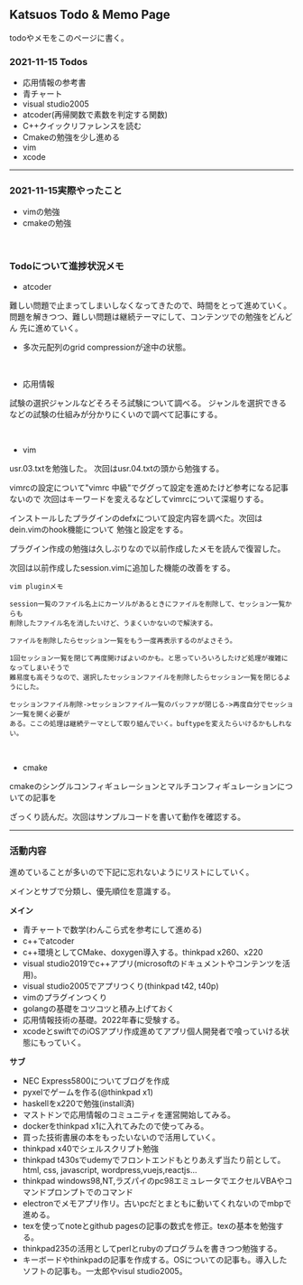 ## Katsuos Todo & Memo Page

todoやメモをこのページに書く。

### 2021-11-15 Todos

- 応用情報の参考書
- 青チャート
- visual studio2005
- atcoder(再帰関数で素数を判定する関数)
- C++クイックリファレンスを読む
- Cmakeの勉強を少し進める
- vim
- xcode

***

### 2021-11-15実際やったこと

- vimの勉強
- cmakeの勉強

<br />

### Todoについて進捗状況メモ

- atcoder

難しい問題で止まってしまいしなくなってきたので、時間をとって進めていく。
問題を解きつつ、難しい問題は継続テーマにして、コンテンツでの勉強をどんどん
先に進めていく。

- 多次元配列のgrid compressionが途中の状態。

<br />

- 応用情報

試験の選択ジャンルなどそろそろ試験について調べる。
ジャンルを選択できるなどの試験の仕組みが分かりにくいので調べて記事にする。

<br />

- vim

usr.03.txtを勉強した。
次回はusr.04.txtの頭から勉強する。

vimrcの設定について"vimrc 中級"でググって設定を進めたけど参考になる記事ないので
次回はキーワードを変えるなどしてvimrcについて深堀りする。

インストールしたプラグインのdefxについて設定内容を調べた。次回はdein.vimのhook機能について
勉強と設定をする。

プラグイン作成の勉強は久しぶりなので以前作成したメモを読んで復習した。

次回は以前作成したsession.vimに追加した機能の改善をする。

```
vim pluginメモ

session一覧のファイル名上にカーソルがあるときにファイルを削除して、セッション一覧からも
削除したファイル名を消したいけど、うまくいかないので解決する。

ファイルを削除したらセッション一覧をもう一度再表示するのがよさそう。

1回セッション一覧を閉じて再度開けばよいのかも。と思っていろいろしたけど処理が複雑になってしまいそうで
難易度も高そうなので、選択したセッションファイルを削除したらセッション一覧を閉じるようにした。

セッションファイル削除->セッションファイル一覧のバッファが閉じる->再度自分でセッション一覧を開く必要が
ある。ここの処理は継続テーマとして取り組んでいく。buftypeを変えたらいけるかもしれない。
```

<br />

- cmake

cmakeのシングルコンフィギュレーションとマルチコンフィギュレーションについての記事を

ざっくり読んだ。次回はサンプルコードを書いて動作を確認する。


***

### 活動内容

進めていることが多いので下記に忘れないようにリストにしていく。

メインとサブで分類し、優先順位を意識する。

**メイン**

- 青チャートで数学(わんこら式を参考にして進める)
- c++でatcoder
- c++環境としてCMake、doxygen導入する。thinkpad x260、x220
- visual studio2019でc++アプリ(microsoftのドキュメントやコンテンツを活用)。
- visual studio2005でアプリつくり(thinkpad t42, t40p)
- vimのプラグインつくり
- golangの基礎をコツコツと積み上げておく
- 応用情報技術の基礎。2022年春に受験する。
- xcodeとswiftでのiOSアプリ作成進めてアプリ個人開発者で喰っていける状態にもっていく。

**サブ**
- NEC Express5800についてブログを作成
- pyxelでゲームを作る(@thinkpad x1)
- haskellをx220で勉強(install済)
- マストドンで応用情報のコミュニティを運営開始してみる。
- dockerをthinkpad x1に入れてみたので使ってみる。
- 買った技術書展の本をもったいないので活用していく。
- thinkpad x40でシェルスクリプト勉強
- thinkpad t430sでudemyでフロントエンドもとりあえず当たり前として。html, css, javascript, wordpress,vuejs,reactjs...
- thinkpad windows98,NT,ラズパイのpc98エミュレータでエクセルVBAやコマンドプロンプトでのコマンド
- electronでメモアプリ作リ。古いpcだとまともに動いてくれないのでmbpで進める。
- texを使ってnoteとgithub pagesの記事の数式を修正。texの基本を勉強する。
- thinkpad235の活用としてperlとrubyのプログラムを書きつつ勉強する。
- キーボードやthinkpadの記事を作成する。OSについての記事も。導入したソフトの記事も。一太郎やvisul studio2005。
